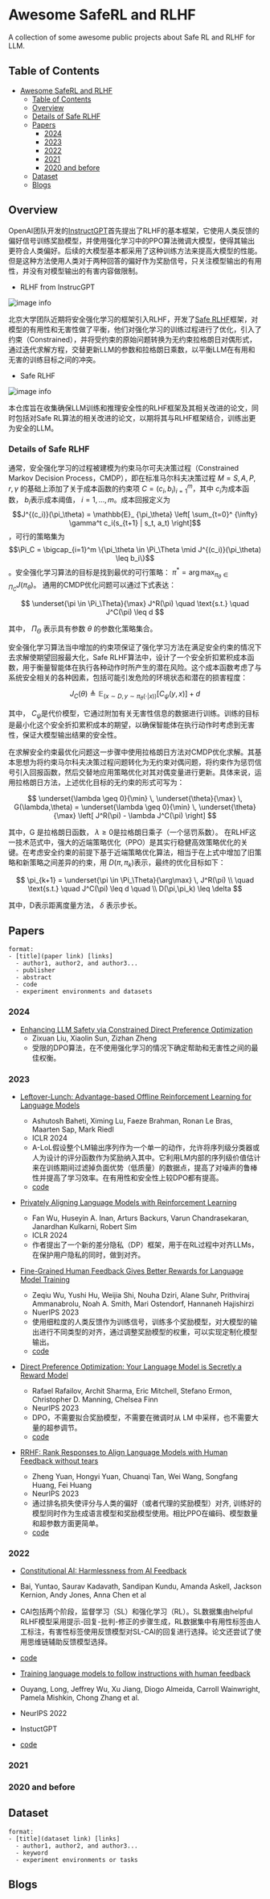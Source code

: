 # Awesome SafeRL and RLHF
A collection of some awesome public projects about Safe RL and RLHF for LLM.


## Table of Contents

- [Awesome SafeRL and RLHF](#awesome-saferl-and-rlhf)
  - [Table of Contents](#table-of-contents)
  - [Overview](#overview)
  - [Details of Safe RLHF ](#details-of-safe-rlhf)
  - [Papers](#papers)
    - [2024](#2024)
    - [2023](#2023)
    - [2022](#2022)
    - [2021](#2021)
    - [2020 and before](#2020-and-before)
  - [Dataset](#dataset)
  - [Blogs](#blogs)

## Overview

OpenAI团队开发的[InstructGPT](https://arxiv.org/abs/2203.02155)首先提出了RLHF的基本框架，它使用人类反馈的偏好信号训练奖励模型，并使用强化学习中的PPO算法微调大模型，使得其输出更符合人类偏好。后续的大模型基本都采用了这种训练方法来提高大模型的性能。但是这种方法使用人类对于两种回答的偏好作为奖励信号，只关注模型输出的有用性，并没有对模型输出的有害内容做限制。

- RLHF from InstrucGPT

![image info](./images/instructGPT.png)

北京大学团队近期将安全强化学习的框架引入RLHF，开发了[Safe RLHF](https://arxiv.org/abs/2310.12773)框架，对模型的有用性和无害性做了平衡，他们对强化学习的训练过程进行了优化，引入了约束（Constrained），并将受约束的原始问题转换为无约束拉格朗日对偶形式，通过迭代求解方程，交替更新LLM的参数和拉格朗日乘数，以平衡LLM在有用和无害的训练目标之间的冲突。

- Safe RLHF

![image info](./images/safeRLHF.png)

本仓库旨在收集确保LLM训练和推理安全性的RLHF框架及其相关改进的论文，同时包括对Safe RL算法的相关改进的论文，以期将其与RLHF框架结合，训练出更为安全的LLM。

### Details of Safe RLHF 


通常，安全强化学习的过程被建模为约束马尔可夫决策过程（Constrained Markov Decision Process，CMDP），即在标准马尔科夫决策过程 $M={S,A,P,r,\gamma}$ 的基础上添加了关于成本函数的约束项 $C = { (c_i, b_i) }_ {i=1} ^m$，其中 $c_i$为成本函数， $b_i$表示成本阈值， $i=1,…,m$。成本回报定义为 $$J^{(c_i)}(\pi_\theta) = \mathbb{E}_ {\pi_\theta} \left[ \sum_{t=0}^ {\infty} \gamma^t c_i(s_{t+1} | s_t, a_t) \right]$$，可行的策略集为 $$\Pi_C = \bigcap_{i=1}^m \{\pi_\theta \in \Pi_\Theta \mid J^{(c_i)}(\pi_\theta) \leq b_i\}$$。安全强化学习算法的目标是找到最优的可行策略： $\pi^* = \arg\max_{\pi_\theta \in \Pi_C} J(\pi_\theta)$。
通用的CMDP优化问题可以通过下式表达：

$$
\underset{\pi \in \Pi_\Theta}{\max} J^R(\pi) \quad \text{s.t.} \quad J^C(\pi) \leq d
$$

其中， $\Pi_\Theta$ 表示具有参数 $\theta$ 的参数化策略集合。

安全强化学习算法当中增加的约束项保证了强化学习方法在满足安全约束的情况下去求解使期望回报最大化，Safe RLHF算法中，设计了一个安全折扣累积成本函数，用于衡量智能体在执行各种动作时所产生的潜在风险。这个成本函数考虑了与系统安全相关的各种因素，包括可能引发危险的环境状态和潜在的损害程度：

$$
J_C(\theta) \triangleq \mathbb{E}_ {(x \sim D, y \sim \pi_\theta(\cdot|x))} [C_\psi(y,x)] + d
$$

其中， $C_\psi$是代价模型，它通过附加有关无害性信息的数据进行训练。训练的目标是最小化这个安全折扣累积成本的期望，以确保智能体在执行动作时考虑到无害性，保证大模型输出结果的安全性。

在求解安全约束最优化问题这一步骤中使用拉格朗日方法对CMDP优化求解。其基本思想为将约束马尔科夫决策过程问题转化为无约束对偶问题，将约束作为惩罚信号引入回报函数，然后交替地应用策略优化对其对偶变量进行更新。具体来说，运用拉格朗日方法，上述优化目标的无约束的形式可写为： 

$$
\underset{\lambda \geq 0}{\min} \, \underset{\theta}{\max} \, G(\lambda,\theta) = \underset{\lambda \geq 0}{\min} \, \underset{\theta}{\max} \left[ J^R(\pi) - \lambda J^C(\pi) \right]
$$

其中，G 是拉格朗日函数， $\lambda \geq 0$是拉格朗日乘子（一个惩罚系数）。
在RLHF这一技术范式中，强大的近端策略优化（PPO）是其实行稳健高效策略优化的关键。在考虑安全约束的前提下基于近端策略优化算法，相当于在上式中增加了旧策略和新策略之间差异的约束，用 $D(\pi,\pi_k)$表示，最终的优化目标如下：

$$
\pi_{k+1} = \underset{\pi \in \Pi_\Theta}{\arg\max} \, J^R(\pi) \\
\quad \text{s.t.} \quad J^C(\pi) \leq d \quad \\
D(\pi,\pi_k) \leq \delta
$$

其中，D表示距离度量方法， $\delta$ 表示步长。


## Papers

```
format:
- [title](paper link) [links]
  - author1, author2, and author3...
  - publisher
  - abstract
  - code
  - experiment environments and datasets
```

### 2024

- [Enhancing LLM Safety via Constrained Direct Preference Optimization](https://arxiv.org/abs/2403.02475)
  - Zixuan Liu, Xiaolin Sun, Zizhan Zheng
  - 受限的DPO算法，在不使用强化学习的情况下确定帮助和无害性之间的最佳权衡。

### 2023

- [Leftover-Lunch: Advantage-based Offline Reinforcement Learning for Language Models](https://ar5iv.labs.arxiv.org/html/2305.14718)
  - Ashutosh Baheti, Ximing Lu, Faeze Brahman, Ronan Le Bras, Maarten Sap, Mark Riedl
  - ICLR 2024
  - A-LoL假设整个LM输出序列作为一个单一的动作，允许将序列级分类器或人为设计的评分函数作为奖励纳入其中。它利用LM内部的序列级价值估计来在训练期间过滤掉负面优势（低质量）的数据点，提高了对噪声的鲁棒性并提高了学习效率。在有用性和安全性上较DPO都有提高。
  - [code](https://github.com/abaheti95/LoL-RL)
    
- [Privately Aligning Language Models with Reinforcement Learning](https://arxiv.org/abs/2310.16960)
  - Fan Wu, Huseyin A. Inan, Arturs Backurs, Varun Chandrasekaran, Janardhan Kulkarni, Robert Sim
  - ICLR 2024
  - 作者提出了一个新的差分隐私（DP）框架，用于在RL过程中对齐LLMs，在保护用户隐私的同时，做到对齐。

- [Fine-Grained Human Feedback Gives Better Rewards for Language Model Training](https://arxiv.org/abs/2306.01693)
  - Zeqiu Wu, Yushi Hu, Weijia Shi, Nouha Dziri, Alane Suhr, Prithviraj Ammanabrolu, Noah A. Smith, Mari Ostendorf, Hannaneh Hajishirzi
  - NuerIPS 2023
  - 使用细粒度的人类反馈作为训练信号，训练多个奖励模型，对大模型的输出进行不同类型的对齐，通过调整奖励模型的权重，可以实现定制化模型输出。
  - [code](https://github.com/allenai/FineGrainedRLHF)

- [Direct Preference Optimization: Your Language Model is Secretly a Reward Model](https://arxiv.org/abs/2305.18290)
  - Rafael Rafailov, Archit Sharma, Eric Mitchell, Stefano Ermon, Christopher D. Manning, Chelsea Finn
  - NeurIPS 2023
  - DPO，不需要拟合奖励模型，不需要在微调时从 LM 中采样，也不需要大量的超参调节。
  - [code](https://github.com/eric-mitchell/direct-preference-optimization)

- [RRHF: Rank Responses to Align Language Models with Human Feedback without tears](https://arxiv.org/abs/2304.05302)
  - Zheng Yuan, Hongyi Yuan, Chuanqi Tan, Wei Wang, Songfang Huang, Fei Huang
  - NeurIPS 2023
  - 通过排名损失使评分与人类的偏好（或者代理的奖励模型）对齐, 训练好的模型同时作为生成语言模型和奖励模型使用。相比PPO在编码、模型数量和超参数方面更简单。
  - [code](https://github.com/GanjinZero/RRHF)


### 2022
- [Constitutional AI: Harmlessness from AI Feedback](https://arxiv.org/abs/2212.08073)
- Bai, Yuntao, Saurav Kadavath, Sandipan Kundu, Amanda Askell, Jackson Kernion, Andy Jones, Anna Chen et al
- CAI包括两个阶段，监督学习（SL）和强化学习（RL）。SL数据集由helpful RLHF模型采用提示-回复-批判-修正的步骤生成，RL数据集中有用性标签由人工标注，有害性标签使用反馈模型对SL-CAI的回复进行选择。论文还尝试了使用思维链辅助反馈模型选择。
- [code](https://github.com/anthropics/ConstitutionalHarmlessnessPaper)

- [Training language models to follow instructions with human feedback](https://proceedings.neurips.cc/paper_files/paper/2022/hash/b1efde53be364a73914f58805a001731-Abstract-Conference.html)
- Ouyang, Long, Jeffrey Wu, Xu Jiang, Diogo Almeida, Carroll Wainwright, Pamela Mishkin, Chong Zhang et al.
- NeurIPS 2022
- InstuctGPT
- [code](https://github.com/openai/following-instructions-human-feedback)

### 2021

### 2020 and before

## Dataset
```
format:
- [title](dataset link) [links]
  - author1, author2, and author3...
  - keyword
  - experiment environments or tasks
```




## Blogs



